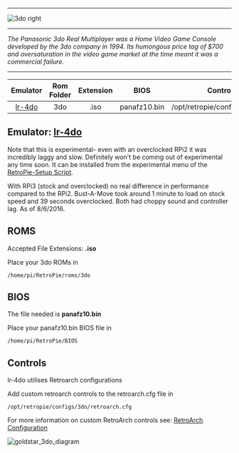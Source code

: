 ***

![3do right](https://cloud.githubusercontent.com/assets/10035308/12186059/8d7ec76a-b55c-11e5-9231-b0c561de271c.png)

***
_The Panasonic 3do Real Multiplayer was a Home Video Game Console developed by the 3do company in 1994. Its humongous price tag of $700 and oversaturation in the video game market at the time meant it was a commercial failure._

***

| Emulator | Rom Folder | Extension | BIOS |  Controller Config |
| :---: | :---: | :---: | :---: | :---: |
| [lr-4do](https://github.com/libretro/4do-libretro) | 3do  | .iso | panafz10.bin | /opt/retropie/configs/3do/retroarch.cfg |

## Emulator: [lr-4do](https://github.com/libretro/4do-libretro)

Note that this is experimental- even with an overclocked RPi2 it was incredibly laggy and slow. Definitely won't be coming out of experimental any time soon. It can be installed from the experimental menu of the [RetroPie-Setup Script](Updating-RetroPie#using-the-retropie-setup-script).

With RPi3 (stock and overclocked) no real difference in performance compared to the RPi2. Bust-A-Move took around 1 minute to load on stock speed and 39 seconds overclocked. Both had choppy sound and controller lag. As of 8/6/2016.

## ROMS
Accepted File Extensions: **.iso**

Place your 3do ROMs in
```
/home/pi/RetroPie/roms/3do
```
## BIOS

The file needed is **panafz10.bin**

Place your panafz10.bin BIOS file in
```
/home/pi/RetroPie/BIOS
```
## Controls

lr-4do utilises Retroarch configurations

Add custom retroarch controls to the retroarch.cfg file in
```shell
/opt/retropie/configs/3do/retroarch.cfg
```
For more information on custom RetroArch controls see: [RetroArch Configuration](RetroArch-Configuration)

![goldstar_3do_diagram](https://cloud.githubusercontent.com/assets/10035308/16599643/7f450bd6-42c0-11e6-84d7-9cc0944e7b01.png)